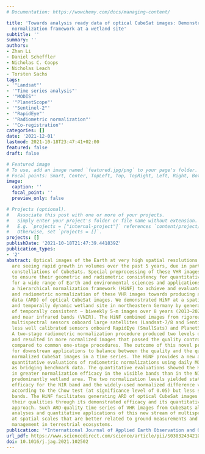 ```yaml
---
# Documentation: https://wowchemy.com/docs/managing-content/

title: 'Towards analysis ready data of optical CubeSat images: Demonstrating a hierarchical
  normalization framework at a wetland site'
subtitle: ''
summary: ''
authors:
- Zhan Li
- Daniel Scheffler
- Nicholas C. Coops
- Nicholas Leach
- Torsten Sachs
tags:
- '"Landsat"'
- '"Time series analysis"'
- '"MODIS"'
- '"PlanetScope"'
- '"Sentinel-2"'
- '"RapidEye"'
- '"Radiometric normalization"'
- '"Co-registration"'
categories: []
date: '2021-12-01'
lastmod: 2021-10-18T23:47:41+02:00
featured: false
draft: false

# Featured image
# To use, add an image named `featured.jpg/png` to your page's folder.
# Focal points: Smart, Center, TopLeft, Top, TopRight, Left, Right, BottomLeft, Bottom, BottomRight.
image:
  caption: ''
  focal_point: ''
  preview_only: false

# Projects (optional).
#   Associate this post with one or more of your projects.
#   Simply enter your project's folder or file name without extension.
#   E.g. `projects = ["internal-project"]` references `content/project/deep-learning/index.md`.
#   Otherwise, set `projects = []`.
projects: []
publishDate: '2021-10-18T21:47:39.441839Z'
publication_types:
- '2'
abstract: Optical images of the Earth at very high spatial resolutions (VHR, typically textless 5 m)
  are seeing rapid growth in volumes over the past 5 years, due in part to the fast-expanding
  constellations of CubeSats. Special preprocessing of these VHR images is required
  to ensure their geometric and radiometric consistency for quantitative analyses
  for a wide range of Earth and environmental sciences and applications. Here we describe
  a hierarchical normalization framework (HiNF) to achieve and evaluate geometric
  and radiometric normalization of these VHR images towards producing analysis ready
  data (ARD) of optical CubeSat images. We demonstrated HiNF at a spatially heterogeneous
  and temporally dynamic wetland site in northeastern Germany by generating a stack
  of temporally consistent ~ biweekly 5-m images over 8 years (2013–2020) at visible
  and near infrared bands (VNIR). The HiNF combined images from rigorously calibrated
  multispectral sensors onboard large satellites (Landsat-7/8 and Sentinel-2) and
  less well calibrated sensors onboard RapidEye (SmallSats) and PlanetScope (CubeSats).
  A two-stage radiometric normalization procedure produced two levels of image normalization
  and resulted in more normalized images that passed the quality control in time series
  compared to common one-stage procedures. The outcome of this novel procedure allows
  for downstream applications to balance between the quality and the quantity of available
  normalized CubeSat images in a time series. The HiNF provides a new approach to
  quantitative evaluations of radiometric normalizations using daily MODIS imagery
  as bridging benchmark data. The quantitative evaluations showed the HiNF resulted
  in greater normalization efficacy in the visible bands than in the NIR over the
  predominantly wetland area. The two normalization levels yielded statistically similar
  efficacy for the NIR band and the widely-used normalized difference vegetation index
  according to the Chow test (at significance level of 0.05) but less so for the visible
  bands. The HiNF facilitates generating ARD of optical CubeSat images and assuring
  their qualities through its demonstrated efficacy and its quantitative evaluation
  approach. Such ARD-quality time series of VHR images from CubeSats allow for improved
  analyses and quantitative applications of this new stream of multispectral images
  at spatial scales that are better related to ground measurements and environmental
  management in terrestrial ecosystems.
publication: '*International Journal of Applied Earth Observation and Geoinformation*'
url_pdf: https://www.sciencedirect.com/science/article/pii/S0303243421002099
doi: 10.1016/j.jag.2021.102502
---
```


